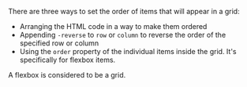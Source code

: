 There are three ways to set the order of items that will appear in a grid:

* Arranging the HTML code in a way to make them ordered
* Appending `-reverse` to `row` or `column` to reverse the order of the specified row or column
* Using the `order` property of the individual items inside the grid. It's specifically for flexbox items.

A flexbox is considered to be a grid.